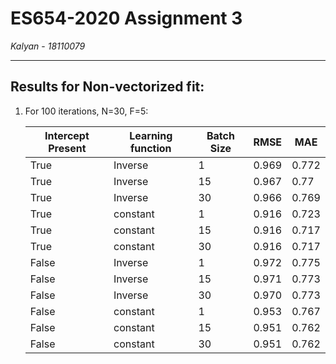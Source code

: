 # ES654-2020 Assignment 3

*Kalyan* - *18110079*

------

## Results for Non-vectorized fit:

1. For 100 iterations, N=30, F=5: 
        
    | Intercept Present | Learning function | Batch Size | RMSE  | MAE   |
    |-------------------|-------------------|------------|-------|-------|
    | True              | Inverse           | 1          | 0.969 | 0.772 |
    | True              | Inverse           | 15         | 0.967 | 0.77  |
    | True              | Inverse           | 30         | 0.966 | 0.769 |
    | True              | constant          | 1          | 0.916 | 0.723 |
    | True              | constant          | 15         | 0.916 | 0.717 |
    | True              | constant          | 30         | 0.916 | 0.717 |
    | False             | Inverse           | 1          | 0.972 | 0.775 |
    | False             | Inverse           | 15         | 0.971 | 0.773 |
    | False             | Inverse           | 30         | 0.970 | 0.773 |
    | False             | constant          | 1          | 0.953 | 0.767 |
    | False             | constant          | 15         | 0.951 | 0.762 |
    | False             | constant          | 30         | 0.951 | 0.762 |


